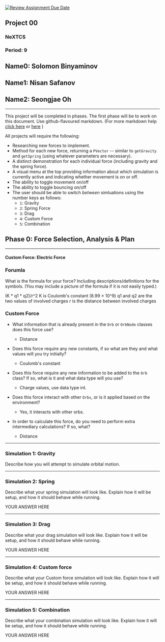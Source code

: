 [![Review Assignment Due Date](https://classroom.github.com/assets/deadline-readme-button-22041afd0340ce965d47ae6ef1cefeee28c7c493a6346c4f15d667ab976d596c.svg)](https://classroom.github.com/a/rXX1_Uiw)
## Project 00
### NeXTCS
### Period: 9
## Name0: Solomon Binyaminov
## Name1: Nisan Safanov
## Name2: Seongjae Oh
---

This project will be completed in phases. The first phase will be to work on this document. Use github-flavoured markdown. (For more markdown help [click here](https://github.com/adam-p/markdown-here/wiki/Markdown-Cheatsheet) or [here](https://docs.github.com/en/get-started/writing-on-github/getting-started-with-writing-and-formatting-on-github/basic-writing-and-formatting-syntax) )

All projects will require the following:
- Researching new forces to implement.
- Method for each new force, returning a `PVector`  -- similar to `getGravity` and `getSpring` (using whatever parameters are necessary).
- A distinct demonstration for each individual force (including gravity and the spring force).
- A visual menu at the top providing information about which simulation is currently active and indicating whether movement is on or off.
- The ability to toggle movement on/off
- The ability to toggle bouncing on/off
- The user should be able to switch _between_ simluations using the number keys as follows:
  - `1`: Gravity
  - `2`: Spring Force
  - `3`: Drag
  - `4`: Custom Force
  - `5`: Combination


## Phase 0: Force Selection, Analysis & Plan
---------- 

#### Custom Force: Electric Force

### Forumla
What is the formula for your force? Including descriptions/definitions for the symbols. (You may include a picture of the formula if it is not easily typed.)

(K * q1 * q2)/r^2
K is Coulomb's constant (8.99 × 10^9)
q1 and q2 are the two values of involved charges
r is the distance between involved charges

### Custom Force
- What information that is already present in the `Orb` or `OrbNode` classes does this force use?
  - Distance

- Does this force require any new constants, if so what are they and what values will you try initially?
  - Coulomb's constant

- Does this force require any new information to be added to the `Orb` class? If so, what is it and what data type will you use?
  - Charge values, use data type int.

- Does this force interact with other `Orbs`, or is it applied based on the environment?
  - Yes, it interacts with other orbs.

- In order to calculate this force, do you need to perform extra intermediary calculations? If so, what?
  - Distance

--- 

### Simulation 1: Gravity
Describe how you will attempt to simulate orbital motion.

--- 

### Simulation 2: Spring
Describe what your spring simulation will look like. Explain how it will be setup, and how it should behave while running.

YOUR ANSWER HERE

--- 

### Simulation 3: Drag
Describe what your drag simulation will look like. Explain how it will be setup, and how it should behave while running.

YOUR ANSWER HERE

--- 

### Simulation 4: Custom force
Describe what your Custom force simulation will look like. Explain how it will be setup, and how it should behave while running.

YOUR ANSWER HERE

--- 

### Simulation 5: Combination
Describe what your combination simulation will look like. Explain how it will be setup, and how it should behave while running.

YOUR ANSWER HERE

